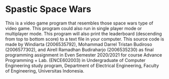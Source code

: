 # Spastic Space Wars

This is a video game program that resembles those space wars type of video game. 
This program could also run in single player mode or multiplayer mode.
This program will also print the leaderboard (descending from top to bottom score) to a text file in your computer. 
This source code is made by Windiarta (2006535792), Mohammad Darrel Tristan Budiroso (2006577302), and Airell Ramadhan Budiraharjo (2006535230) as final programming assignment in Even Semester 2020/2021 for course Advance Programming + Lab. (ENCE602003) in Undergraduate of Computer Engineering study program, Department of Electrical Engineering, Faculty of Engineering, Universitas Indonesia.

